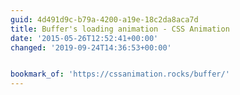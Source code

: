 ```yaml
---
guid: 4d491d9c-b79a-4200-a19e-18c2da8aca7d
title: Buffer's loading animation - CSS Animation
date: '2015-05-26T12:52:41+00:00'
changed: '2019-09-24T14:36:53+00:00'


bookmark_of: 'https://cssanimation.rocks/buffer/'
---
```




